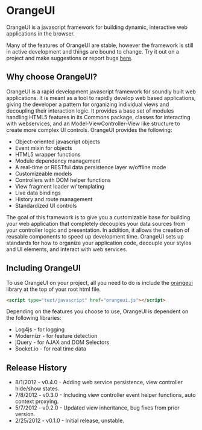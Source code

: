 # OrangeUI

OrangeUI is a javascript framework for building dynamic, interactive web applications in the browser.

Many of the features of OrangeUI are stable, however the framework is still in active development and things are bound to change. Try it out on a project and make suggestions or report bugs [here].

## Why choose OrangeUI?

OrangeUI is a rapid development javascript framework for soundly built web applications. It is meant as a tool to rapidly develop web based applications, giving the developer a pattern for organizing individual views and decoupling their interaction logic. It provides a base set of modules handling HTML5 features in its Commons package, classes for interacting with webservices, and an Model-ViewController-View like structure to create more complex UI controls. OrangeUI provides the following:

- Object-oriented javascript objects
- Event mixin for objects
- HTML5 wrapper functions
- Module dependency management
- A real-time or RESTful data persistence layer w/offline mode
- Customizeable models
- Controllers with DOM helper functions
- View fragment loader w/ templating
- Live data bindings
- History and route management
- Standardized UI controls

The goal of this framework is to give you a customizable base for building your web application that completely decouples your data sources from your controller logic and presentation. In addition, it allows the creation of reusable components to speed up development time. OrangeUI sets up standards for how to organize your application code, decouple your styles and UI elements, and interact with web services.

## Including OrangeUI

To use OrangeUI on your project, all you need to do is include the [orangeui] library at the top of your root html file.

```html
<script type="text/javascript" href="orangeui.js"></script>
```

Depending on the features you choose to use, OrangeUI is dependent on the following libraries:

* Log4js - for logging
* Modernizr - for feature detection
* jQuery - for AJAX and DOM Selectors
* Socket.io - for real time data

## Release History

* 8/1/2012 - v0.4.0 - Adding web service persistence, view controller hide/show states.
* 7/8/2012 - v0.3.0 - Including view controller event helper functions, auto context proxying.
* 5/7/2012 - v0.2.0 - Updated view inheritance, bug fixes from prior version.
* 2/25/2012 - v0.1.0 - Initial release, unstable.


[here]: https://github.com/brew20k/orangeui/issues?labels=&sort=created&state=open
[orangeui]: https://github.com/brew20k/orangeui/tree/master/build